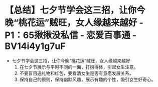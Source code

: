 # 【总结】七夕节学会这三招，让你今晚“桃花运”贼旺，女人缘越来越好 - P1：65揪揪没私信 - 恋爱百事通 - BV14i4y1g7uF

-   七夕节学会这三招，让你今晚“桃花运”贼旺，女人缘越来越好
    1.  在七夕节展示与平时不同的一面，打扮得体，引起女生注意。
    2.  不要盲目送礼物和红包，要看清女生是否有意愿发展关系。
    3.  保持自己的原则，保持幽默风趣，展示有趣的个性，吸引女生好奇心。